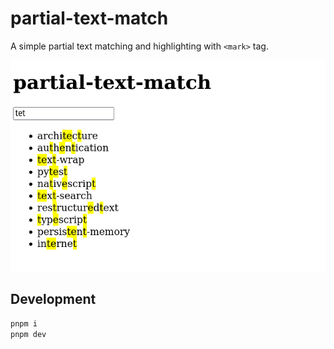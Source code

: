 # partial-text-match

A simple partial text matching and highlighting with `<mark>` tag.

![screenshot of search result with the keyword `tet`](screenshot.png)

## Development

```bash
pnpm i
pnpm dev
```
